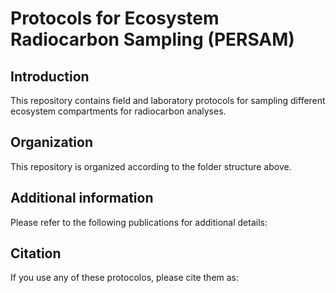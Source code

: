 # Protocols for Ecosystem Radiocarbon Sampling (PERSAM)

## Introduction
This repository contains field and laboratory protocols for sampling different ecosystem compartments for radiocarbon analyses. 

## Organization
This repository is organized according to the folder structure above.

## Additional information
Please refer to the following publications for additional details:

## Citation
If you use any of these protocolos, please cite them as:




